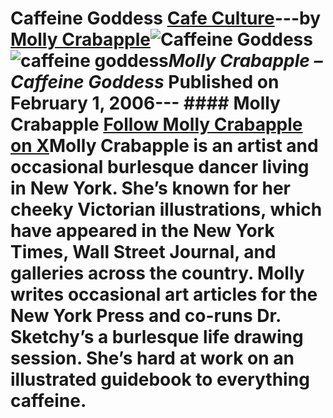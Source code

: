 # Caffeine Goddess [Cafe Culture](https://ineedcoffee.com/section/cafe-culture/)---by [Molly Crabapple](https://ineedcoffee.com/by/molly-crabapple/)![Caffeine Goddess](https://ineedcoffee.com/images/posts/caffeine-goddess/caffinegoddess.jpg)![caffeine goddess](https://ineedcoffee.com/assets/caffinegoddess.DZXvbJHp_ZlAieP.webp)_Molly Crabapple – Caffeine Goddess_ Published on February 1, 2006--- #### Molly Crabapple [Follow Molly Crabapple on X](https://x.com/mollycrabapple)Molly Crabapple is an artist and occasional burlesque dancer living in New York. She’s known for her cheeky Victorian illustrations, which have appeared in the New York Times, Wall Street Journal, and galleries across the country. Molly writes occasional art articles for the New York Press and co-runs Dr. Sketchy’s a burlesque life drawing session. She’s hard at work on an illustrated guidebook to everything caffeine.